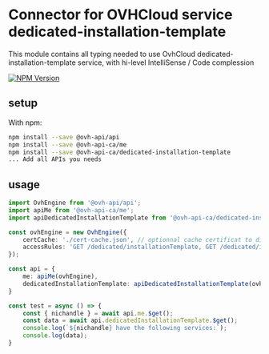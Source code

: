 # Connector for OVHCloud service dedicated-installation-template

This module contains all typing needed to use OvhCloud dedicated-installation-template service, with hi-level IntelliSense / Code complession

[![NPM Version](https://img.shields.io/npm/v/@ovh-api-ca/dedicated-installation-template.svg?style=flat)](https://www.npmjs.org/package/@ovh-api-ca/dedicated-installation-template)

## setup

With npm:
````bash
npm install --save @ovh-api/api
npm install --save @ovh-api-ca/me
npm install --save @ovh-api-ca/dedicated-installation-template
... Add all APIs you needs
````

## usage

````typescript
import OvhEngine from '@ovh-api/api';
import apiMe from '@ovh-api-ca/me';
import apiDedicatedInstallationTemplate from '@ovh-api-ca/dedicated-installation-template';

const ovhEngine = new OvhEngine({ 
    certCache: './cert-cache.json', // optionnal cache certificat to disk
    accessRules: 'GET /dedicated/installationTemplate, GET /dedicated/installationTemplate/*, GET /me', // optionnal limit the requested privileges.
});

const api = {
    me: apiMe(ovhEngine),
    dedicatedInstallationTemplate: apiDedicatedInstallationTemplate(ovhEngine),
}

const test = async () => {
    const { nichandle } = await api.me.$get();
    const data = await api.dedicatedInstallationTemplate.$get();
    console.log(`${nichandle} have the following services:`);
    console.log(data);
}

````